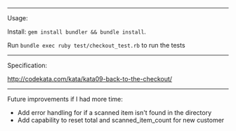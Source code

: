 -----------------------

Usage:

Install: `gem install bundler && bundle install`.

Run `bundle exec ruby test/checkout_test.rb` to run the tests

-----------------------

Specification:

http://codekata.com/kata/kata09-back-to-the-checkout/

-----------------------

Future improvements if I had more time:

- Add error handling for if a scanned item isn't found in the directory
- Add capability to reset total and scanned_item_count for new customer
